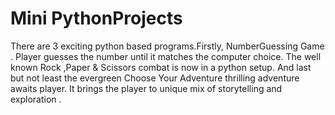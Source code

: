 # Mini PythonProjects
 There are 3 exciting python based programs.Firstly, NumberGuessing Game . Player guesses the number until it matches the computer choice. The well known Rock ,Paper & Scissors combat is now in a python setup. And last but not least the evergreen Choose Your Adventure thrilling adventure awaits player. It brings the player to unique mix of storytelling and exploration .

